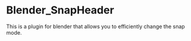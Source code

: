 # Blender_SnapHeader
This is a plugin for blender that allows you to efficiently change the snap mode.
